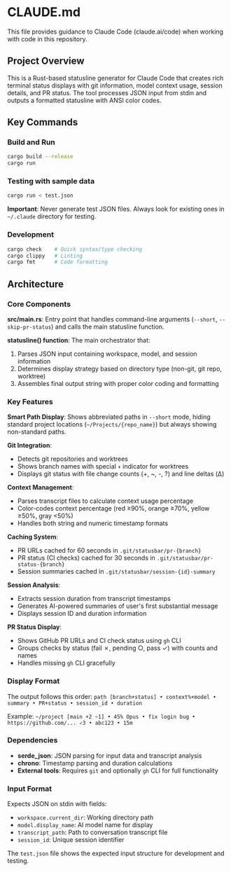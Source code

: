 # CLAUDE.md

This file provides guidance to Claude Code (claude.ai/code) when working with code in this repository.

## Project Overview

This is a Rust-based statusline generator for Claude Code that creates rich terminal status displays with git information, model context usage, session details, and PR status. The tool processes JSON input from stdin and outputs a formatted statusline with ANSI color codes.

## Key Commands

### Build and Run

```bash
cargo build --release
cargo run
```

### Testing with sample data

```bash
cargo run < test.json
```

**Important**: Never generate test JSON files. Always look for existing ones in `~/.claude` directory for testing.

### Development

```bash
cargo check    # Quick syntax/type checking
cargo clippy   # Linting
cargo fmt      # Code formatting
```

## Architecture

### Core Components

**src/main.rs**: Entry point that handles command-line arguments (`--short`, `--skip-pr-status`) and calls the main statusline function.

**statusline() function**: The main orchestrator that:

1. Parses JSON input containing workspace, model, and session information
2. Determines display strategy based on directory type (non-git, git repo, worktree)
3. Assembles final output string with proper color coding and formatting

### Key Features

**Smart Path Display**: Shows abbreviated paths in `--short` mode, hiding standard project locations (`~/Projects/{repo_name}`) but always showing non-standard paths.

**Git Integration**:

- Detects git repositories and worktrees
- Shows branch names with special `↟` indicator for worktrees
- Displays git status with file change counts (+, ~, -, ?) and line deltas (Δ)

**Context Management**:

- Parses transcript files to calculate context usage percentage
- Color-codes context percentage (red ≥90%, orange ≥70%, yellow ≥50%, gray <50%)
- Handles both string and numeric timestamp formats

**Caching System**:

- PR URLs cached for 60 seconds in `.git/statusbar/pr-{branch}`
- PR status (CI checks) cached for 30 seconds in `.git/statusbar/pr-status-{branch}`
- Session summaries cached in `.git/statusbar/session-{id}-summary`

**Session Analysis**:

- Extracts session duration from transcript timestamps
- Generates AI-powered summaries of user's first substantial message
- Displays session ID and duration information

**PR Status Display**:

- Shows GitHub PR URLs and CI check status using `gh` CLI
- Groups checks by status (fail ✗, pending ○, pass ✓) with counts and names
- Handles missing `gh` CLI gracefully

### Display Format

The output follows this order: `path [branch+status] • context%+model • summary • PR+status • session_id • duration`

Example: `~/project [main +2 ~1] • 45% Opus • fix login bug • https://github.com/... ✓3 • abc123 • 15m`

### Dependencies

- **serde_json**: JSON parsing for input data and transcript analysis
- **chrono**: Timestamp parsing and duration calculations
- **External tools**: Requires `git` and optionally `gh` CLI for full functionality

### Input Format

Expects JSON on stdin with fields:

- `workspace.current_dir`: Working directory path
- `model.display_name`: AI model name for display
- `transcript_path`: Path to conversation transcript file
- `session_id`: Unique session identifier

The `test.json` file shows the expected input structure for development and testing.

